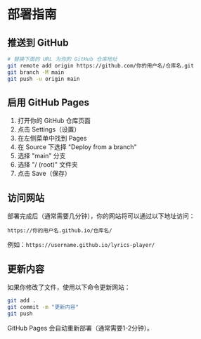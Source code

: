 # 部署指南

## 推送到 GitHub

```bash
# 替换下面的 URL 为你的 GitHub 仓库地址
git remote add origin https://github.com/你的用户名/仓库名.git
git branch -M main
git push -u origin main
```

## 启用 GitHub Pages

1. 打开你的 GitHub 仓库页面
2. 点击 Settings（设置）
3. 在左侧菜单中找到 Pages
4. 在 Source 下选择 "Deploy from a branch"
5. 选择 "main" 分支
6. 选择 "/ (root)" 文件夹
7. 点击 Save（保存）

## 访问网站

部署完成后（通常需要几分钟），你的网站将可以通过以下地址访问：

`https://你的用户名.github.io/仓库名/`

例如：`https://username.github.io/lyrics-player/`

## 更新内容

如果你修改了文件，使用以下命令更新网站：

```bash
git add .
git commit -m "更新内容"
git push
```

GitHub Pages 会自动重新部署（通常需要1-2分钟）。
